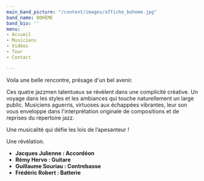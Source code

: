 ```yaml
---
main_band_picture: "/content/images/affiche_boheme.jpg"
band_name: BOHÈME
band_bio: ''
menu:
- Accueil
- Musiciens
- Vidéos
- Tour
- Contact

---
```

Voila une belle rencontre, présage d'un bel avenir.

Ces quatre jazzmen talentueux se révèlent dans une complicité créative. Un voyage dans les styles et les ambiances qui touche naturellement un large public. Musiciens aguerris, virtuoses aux échappées vibrantes, leur son vous enveloppe dans l'interprétation originale de compositions et de reprises du répertoire jazz.

Une musicalité qui défie les lois de l’apesanteur !

Une révélation.

* **Jacques Julienne : Accordéon**
* **Rémy Hervo : Guitare**
* **Guillaume Souriau : Contrebasse**
* **Frédéric Robert : Batterie**